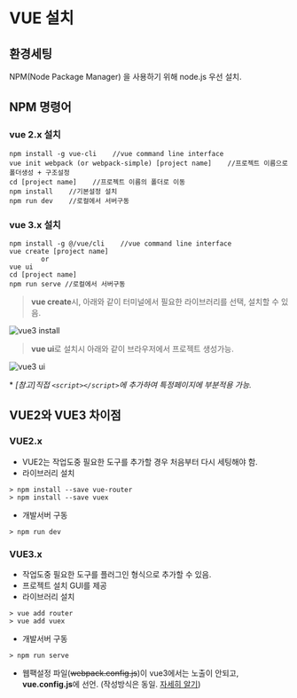 # VUE 설치

## 환경세팅

NPM(Node Package Manager) 을 사용하기 위해 node.js 우선 설치.

## NPM 명령어

### vue 2.x 설치

```
npm install -g vue-cli    //vue command line interface
vue init webpack (or webpack-simple) [project name]    //프로젝트 이름으로 폴더생성 + 구조설정
cd [project name]    //프로젝트 이름의 폴더로 이동
npm install    //기본설정 설치
npm run dev    //로컬에서 서버구동
```

### vue 3.x 설치

```
npm install -g @/vue/cli    //vue command line interface
vue create [project name]
        or
vue ui
cd [project name]
npm run serve //로컬에서 서버구동
```

> **vue create**시, 아래와 같이 터미널에서 필요한 라이브러리를 선택, 설치할 수 있음.

![vue3 install](./images/vue3_install.png)

> **vue ui**로 설치시 아래와 같이 브라우저에서 프로젝트 생성가능.

![vue3 ui](./images/vue3_ui.png)

\* _[참고]직접 `<script></script>`에 추가하여 특정페이지에 부분적용 가능._

## VUE2와 VUE3 차이점

### VUE2.x

- VUE2는 작업도중 필요한 도구를 추가할 경우 처음부터 다시 세팅해야 함.
- 라이브러리 설치

```
> npm install --save vue-router
> npm install --save vuex
```

- 개발서버 구동

```
> npm run dev
```

### VUE3.x

- 작업도중 필요한 도구를 플러그인 형식으로 추가할 수 있음.
- 프로젝트 설치 GUI를 제공
- 라이브러리 설치

```
> vue add router
> vue add vuex
```

- 개발서버 구동

```
> npm run serve
```

- 웹팩설정 파일(~~webpack.config.js~~)이 vue3에서는 노출이 안되고, **vue.config.js**에 선언.
  (작성방식은 동일. [자세히 알기](https://cli.vuejs.org/guide/webpack.html#simple-configuration))
